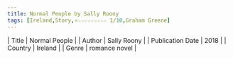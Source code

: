 ```yaml
---
title: Normal People by Sally Roony
tags: [Ireland,Story,⭐☆☆☆☆☆☆☆☆☆ 1/10,Graham Greene]
---     
```

| Title | Normal People  |
| Author |  Sally Roony  |
| Publication Date | 2018   |
| Country | Ireland |
| Genre | romance novel  |
        